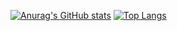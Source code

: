 [![Anurag's GitHub stats](https://github-readme-stats.vercel.app/api?username=darko5r&show_icons=true&theme=gruvbox)](https://github.com/darko5r/github-readme-stats)
[![Top Langs](https://github-readme-stats.vercel.app/api/top-langs/?username=darko5r&layout=compact&show_icons=true&theme=merko)](https://github.com/darko5r/github-readme-stats)
